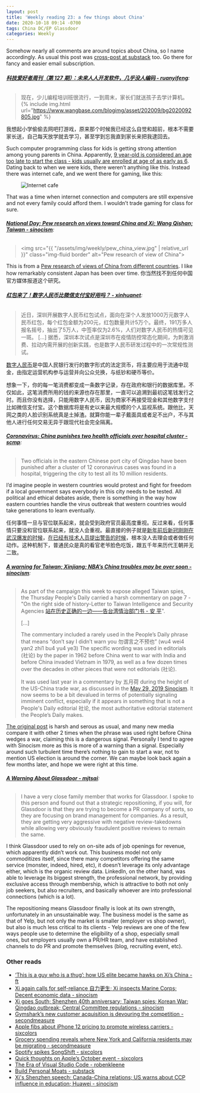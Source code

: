 ```yaml
---
layout: post
title: 'Weekly reading 23: a few things about China'
date: 2020-10-18 09:14 -0700
tags: China DC/EP Glassdoor
categories: Weekly
---
```


Somehow nearly all comments are around topics about China, so I name accordingly. As usual this post was [cross-post at substack](https://readhop.substack.com/p/weekly-reading-23-a-few-things-about) too. Go there for fancy and easier email subscription.

###### __[科技爱好者周刊（第 127 期）：未来人人开发软件，几乎没人编码 - ruanyifeng](http://www.ruanyifeng.com/blog/2020/09/weekly-issue-127.html)__:

> 现在，少儿编程培训班很流行，一到周末，家长们就送孩子去学计算机。
> {% include img.html url="https://www.wangbase.com/blogimg/asset/202009/bg2020092805.jpg" %}

我想起小学偷偷去网吧打游戏，原来那个时候我已经这么自觉和超前，根本不需要家长送，自己每天放学就去学习，甚至学到忘我直到家长来把我逮回去。

Such computer programming class for kids is getting strong attention among young parents in China. Apparently, [9 year-old is considered an age too late to start the class - kids usually are enrolled at age of as early as 6](http://www.xinhuanet.com/fortune/2018-11/30/c_1123787204.htm). Dating back to when we were kids, there weren’t anything like this. Instead there was internet cafe, and we went there for gaming, like this:

<figure><img src="{{ "/assets/img/weekly/internet_cafe.jpg" | relative_url }}" class="img-fluid border" alt="Internet cafe"></figure>

That was a time when internet connection and computers are still expensive and not every family could afford them. I wouldn’t trade gaming for class for sure.

###### __[National Day; Pew research on views toward China and Xi; Wang Qishan; Taiwan - sinocism](https://sinocism.com/p/national-day-pew-research-on-views)__:

> <img src="{{ "/assets/img/weekly/pew_china_view.jpg" | relative_url }}" class="img-fluid border" alt="Pew research of view of China">

This is from a [Pew research of views of China from different countries](https://www.pewresearch.org/global/2020/10/06/unfavorable-views-of-china-reach-historic-highs-in-many-countries/). I like how remarkably consistent Japan has been over time. 你当然找不到任何中国官方媒体报道这个研究。

###### __[红包来了！数字人民币比微信支付宝好用吗？ - xinhuanet](http://www.xinhuanet.com/fortune/2020-10/15/c_1126612243.htm)__:

> 近日，深圳开展数字人民币红包试点，面向在深个人发放1000万元数字人民币红包，每个红包金额为200元，红包数量共计5万个。最终，191万多人报名摇号，抽出了5万人，中签率仅为2.6%，人们对数字人民币的热情可见一斑。
> […]
> 据悉，深圳本次试点是深圳市在疫情防控常态化期间，为刺激消费、拉动内需开展的创新实践，也是数字人民币研发过程中的一次常规性测试。

[数字人民币](https://zh.wikipedia.org/zh-hans/%E6%95%B0%E5%AD%97%E4%BA%BA%E6%B0%91%E5%B8%81)是中国人民银行发行的数字形式的法定货币，将主要应用于流通中现金，由指定运营机构参与运营并向公众兑换，与纸钞和硬币等价。

想象一下，你的每一笔消费都变成一条数字记录，存在政府和银行的数据库里。不仅如此，这笔消费所用的钱的来源也存在那里，一直可以追溯到最初这笔钱发行之时。而且你没有选择，只能用数字人民币，因为商家不再接受现金和其他数字支付比如微信支付宝。这个数据库将是有史以来最大规模的个人监视系统。跟他比，天网之类的人脸识别系统真是土掉渣。就算你能一辈子戴面具或者足不出户，不与其他人进行任何交易无异于跟现代社会完全隔离。

###### __[Coronavirus: China punishes two health officials over hospital cluster - scmp](https://www.scmp.com/news/china/society/article/3105672/coronavirus-two-health-officials-china-stood-down-after-cluster)__:

> Two officials in the eastern Chinese port city of Qingdao have been punished after a cluster of 12 coronavirus cases was found in a hospital, triggering the city to test all its 10 million residents.

I’d imagine people in western countries would protest and fight for freedom if a local government says everybody in this city needs to be tested. All political and ethical debates aside, there is something in the way how eastern countries handle the virus outbreak that western countries would take generations to learn eventually.

任何事情一旦与官位联系起来，就会受到政府官员最高度重视。反过来看，任何事情只要没和官位联系起来，就没人会重视。最直接的例子就是[新年前后新冠刚刚在武汉爆发的时候](https://www.nchrd.org/wp-content/uploads/2020/01/%E5%85%B3%E4%BA%8E%E5%81%9A%E5%A5%BD%E4%B8%8D%E6%98%8E%E5%8E%9F%E5%9B%A0%E8%82%BA%E7%82%8E%E6%95%91%E6%B2%BB%E5%B7%A5%E4%BD%9C%E7%9A%84%E7%B4%A7%E6%80%A5%E9%80%9A%E7%9F%A5.pdf)，[在已经有技术人员提出警告的时候](http://www.xinhuanet.com/2020-01/01/c_1125412773.htm)，根本没人去理会或者做任何动作。这种机制下，普通民众是真的看官老爷脸色吃饭，跟五千年来历代王朝并无二致。

###### __[A warning for Taiwan; Xinjiang; NBA’s China troubles may be over soon - sinocism](https://sinocism.com/p/a-warning-for-taiwan-xinjiang-nbas)__:

> As part of the campaign this week to expose alleged Taiwan spies, the Thursday People's Daily carried a harsh commentary on page 7 - "On the right side of history-Letter to Taiwan Intelligence and Security Agencies [站在历史正确的一边——告台湾情治部门书 - 安 平](http://paper.people.com.cn/rmrb/html/2020-10/15/nw.D110000renmrb_20201015_3-07.htm)".
>
> […]
>
> The commentary included a rarely used in the People’s Daily phrase that means “don’t say I didn’t warn you 勿谓言之不预也” (wu4 wei4 yan2 zhi1 bu4 yu4 ye3) The specific wording was used in editorials (社论) by the paper in 1962 before China went to war with India and before China invaded Vietnam in 1979, as well as a few dozen times over the decades in other pieces that were not editorials (社论).
>
> It was used last year in a commentary by 五月荷 during the height of the US-China trade war, as discussed in the [May 29, 2019 Sinocism](https://sinocism.com/p/rare-earths-dont-say-i-didnt-warn-cef). It now seems to be a bit devalued in terms of potentially signaling imminent conflict, especially if it appears in something that is not a People's Daily editorial 社论, the most authoritative editorial statement the People’s Daily makes.

[The original post](http://paper.people.com.cn/rmrb/html/2020-10/15/nw.D110000renmrb_20201015_3-07.htm) is harsh and serous as usual, and many new media compare it with other 2 times when the phrase was used right before China wedges a war, claiming this is a dangerous signal. Personally I tend to agree with Sinocism more as this is more of a warning than a signal. Especially around such turbulent time there’s nothing to gain to start a war, not to mention US election is around the corner. We can maybe look back again a few months later, and hope we were right at this time.

###### __[A Warning About Glassdoor - mjtsai](https://mjtsai.com/blog/2020/10/15/a-warning-about-glassdoor/)__:

> I have a very close family member that works for Glassdoor. I spoke to this person and found out that a strategic repositioning, if you will, for Glassdoor is that they are trying to become a PR company of sorts, so they are focusing on brand management for companies. As a result, they are getting very aggressive with negative review-takedowns while allowing very obviously fraudulent positive reviews to remain the same.

I think Glassdoor used to rely on on-site ads of job openings for revenue, which apparently didn’t work out. This business model not only commoditizes itself, since there many competitors offering the same service (monster, indeed, hired, etc), it doesn’t leverage its only advantage either, which is the organic review data. LinkedIn, on the other hand, was able to leverage its biggest strength, the professional network, by providing exclusive access through membership, which is attractive to both not only job seekers, but also recruiters, and basically whoever are into professional connections (which is a lot).

The repositioning means Glassdoor finally is look at its own strength, unfortunately in an unsustainable way. The business model is the same as that of Yelp, but not only the market is smaller (employer vs shop owner), but also is much less critical to its clients - Yelp reviews are one of the few ways people use to determine the eligibility of a shop, especially small ones, but employers usually own a PR/HR team, and have established channels to do PR and promote themselves (blog, recruiting event, etc).

### Other reads
- [‘This is a guy who is a thug’: how US elite became hawks on Xi’s China - ft](https://www.ft.com/content/75ce186e-41f7-4a9c-bff9-0f502c81e456)
- [Xi again calls for self-reliance 自力更生; Xi inspects Marine Corps; Decent economic data - sinocism](https://sinocism.com/p/xi-again-calls-for-self-reliance)
- [Xi goes South; Shenzhen 40th anniversary; Taiwan spies; Korean War; Qingdao outbreak; Central Committee regulations - sinocism](https://sinocism.com/p/xi-goes-south-shenzhen-40th-anniversary)
- [Gymshark’s new customer acquisition is devouring the competition - secondmeasure](https://secondmeasure.com/datapoints/gymsharks-new-customer-acquisition-is-devouring-the-competition/)
- [Apple fibs about iPhone 12 pricing to promote wireless carriers - sixcolors](https://sixcolors.com/post/2020/10/apple-fibs-about-iphone-12-pricing-to-promote-wireless-carriers/)
- [Grocery spending reveals where New York and California residents may be migrating - secondmeasure](https://secondmeasure.com/datapoints/grocery-spending-by-state/)
- [Spotify spikes SongShift - sixcolors](https://sixcolors.com/link/2020/10/spotify-spikes-songshift/)
- [Quick thoughts on Apple’s October event - sixcolors](https://sixcolors.com/post/2020/10/quick-thoughts-on-apples-october-event/)
- [The Era of Visual Studio Code - robenkleene](https://blog.robenkleene.com/2020/09/21/the-era-of-visual-studio-code/)
- [Build Personal Moats - substack](https://eriktorenberg.substack.com/p/build-personal-moats)
- [Xi's Shenzhen speech; Canada-China relations; US warns about CCP influence in education; Huawei - sinocism](https://sinocism.com/p/xis-shenzhen-speech-canada-china)
